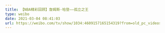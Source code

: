 ```yaml
---
title: 【NBA精彩回顾】詹姆斯·哈登——孤立之王
type: weibo
date: 2021-03-04 08:41:03
url: https://weibo.com/tv/show/1034:4609157165154319?from=old_pc_videoshow
---
```


<!-- more -->